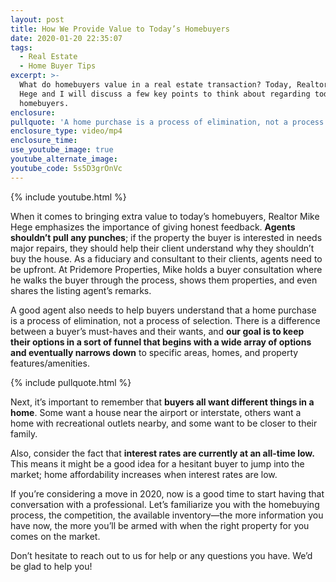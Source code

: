 ```yaml
---
layout: post
title: How We Provide Value to Today’s Homebuyers
date: 2020-01-20 22:35:07
tags:
  - Real Estate
  - Home Buyer Tips
excerpt: >-
  What do homebuyers value in a real estate transaction? Today, Realtor Mike
  Hege and I will discuss a few key points to think about regarding today’s
  homebuyers.
enclosure:
pullquote: 'A home purchase is a process of elimination, not a process of selection.'
enclosure_type: video/mp4
enclosure_time:
use_youtube_image: true
youtube_alternate_image:
youtube_code: 5s5D3grOnVc
---
```


{% include youtube.html %}

When it comes to bringing extra value to today’s homebuyers, Realtor Mike Hege emphasizes the importance of giving honest feedback. **Agents shouldn’t pull any punches**; if the property the buyer is interested in needs major repairs, they should help their client understand why they shouldn’t buy the house. As a fiduciary and consultant to their clients, agents need to be upfront. At Pridemore Properties, Mike holds a buyer consultation where he walks the buyer through the process, shows them properties, and even shares the listing agent’s remarks.

A good agent also needs to help buyers understand that a home purchase is a process of elimination, not a process of selection. There is a difference between a buyer’s must-haves and their wants, and **our goal is to keep their options in a sort of funnel that begins with a wide array of options and eventually narrows down** to specific areas, homes, and property features/amenities.

{% include pullquote.html %}

Next, it’s important to remember that **buyers all want different things in a home**. Some want a house near the airport or interstate, others want a home with recreational outlets nearby, and some want to be closer to their family.

Also, consider the fact that **interest rates are currently at an all-time low.** This means it might be a good idea for a hesitant buyer to jump into the market; home affordability increases when interest rates are low.

If you’re considering a move in 2020, now is a good time to start having that conversation with a professional. Let’s familiarize you with the homebuying process, the competition, the available inventory—the more information you have now, the more you’ll be armed with when the right property for you comes on the market.

Don’t hesitate to reach out to us for help or any questions you have. We’d be glad to help you\!

&nbsp;